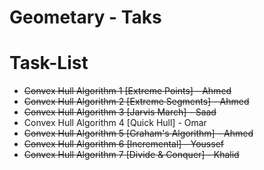 # Geometary - Taks


# Task-List

- ~~Convex Hull Algorithm 1 [Extreme Points] - Ahmed~~
- ~~Convex Hull Algorithm 2 [Extreme Segments] - Ahmed~~
- ~~Convex Hull Algorithm 3 [Jarvis March] - Saad~~
- Convex Hull Algorithm 4 [Quick Hull] - Omar
- ~~Convex Hull Algorithm 5 [Graham's Algorithm] - Ahmed~~
- ~~Convex Hull Algorithm 6 [Incremental] - Youssef~~
- ~~Convex Hull Algorithm 7 [Divide & Conquer] - Khalid~~
